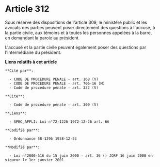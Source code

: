 # Article 312

Sous réserve des dispositions de l'article 309, le ministère public et les avocats des parties peuvent poser directement des
questions à l'accusé, à la partie civile, aux témoins et à toutes les personnes appelées à la barre, en demandant la parole
au président. 

L'accusé et la partie civile peuvent également poser des questions par l'intermédiaire du président.

**Liens relatifs à cet article**

	**Cité par**:

	  - CODE DE PROCEDURE PENALE - art. 168 (V)
	  - CODE DE PROCEDURE PENALE - art. 706-16 (M)
	  - Code de procédure pénale - art. 332 (V)

	**Cite**:

	  - Code de procédure pénale - art. 309 (V)

	**Liens**:

	  - SPEC_APPLI: Loi n°72-1226 1972-12-26 art. 66

	**Codifié par**:

	  - Ordonnance 58-1296 1958-12-23

	**Modifié par**:

	  - Loi n°2000-516 du 15 juin 2000 - art. 36 () JORF 16 juin 2000 en vigueur le 1er janvier 2001
